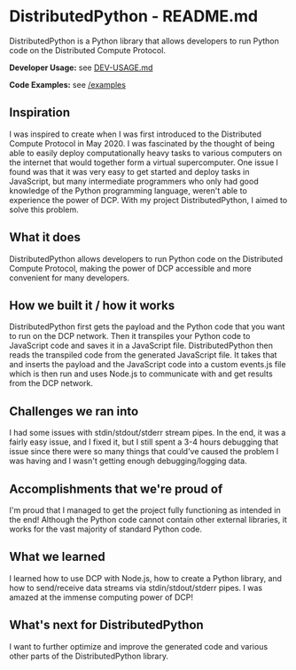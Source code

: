 # DistributedPython - README.md

DistributedPython is a Python library that allows developers to run Python code on the Distributed Compute Protocol.

**Developer Usage:** see [DEV-USAGE.md](https://github.com/GeorgeShao/distributedpython/blob/master/DEV-USAGE.md)

**Code Examples:** see [/examples](https://github.com/GeorgeShao/distributedpython/blob/master/examples)

## Inspiration
I was inspired to create when I was first introduced to the Distributed Compute Protocol in May 2020. I was fascinated by the thought of being able to easily deploy computationally heavy tasks to various computers on the internet that would together form a virtual supercomputer. One issue I found was that it was very easy to get started and deploy tasks in JavaScript, but many intermediate programmers who only had good knowledge of the Python programming language, weren't able to experience the power of DCP. With my project DistributedPython, I aimed to solve this problem.

## What it does
DistributedPython allows developers to run Python code on the Distributed Compute Protocol, making the power of DCP accessible and more convenient for many developers.

## How we built it / how it works
DistributedPython first gets the payload and the Python code that you want to run on the DCP network. Then it transpiles your Python code to JavaScript code and saves it in a JavaScript file. DistributedPython then reads the transpiled code from the generated JavaScript file. It takes that and inserts the payload and the JavaScript code into a custom events.js file which is then run and uses Node.js to communicate with and get results from the DCP network.

## Challenges we ran into
I had some issues with stdin/stdout/stderr stream pipes. In the end, it was a fairly easy issue, and I fixed it, but I still spent a 3-4 hours debugging that issue since there were so many things that could've caused the problem I was having and I wasn't getting enough debugging/logging data.

## Accomplishments that we're proud of
I'm proud that I managed to get the project fully functioning as intended in the end! Although the Python code cannot contain other external libraries, it works for the vast majority of standard Python code.

## What we learned
I learned how to use DCP with Node.js, how to create a Python library, and how to send/receive data streams via stdin/stdout/stderr pipes. I was amazed at the immense computing power of DCP!

## What's next for DistributedPython
I want to further optimize and improve the generated code and various other parts of the DistributedPython library.
